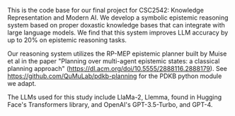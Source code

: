 This is the code base for our final project for CSC2542: Knowledge Representation and Modern AI. We develop a symbolic epistemic reasoning system based on proper doxastic knowledge bases that can integrate with large language models. We find that this system improves LLM accuracy by up to 20\% on epistemic reasoning tasks.

Our reasoning system utilizes the RP-MEP epistemic planner built by Muise et al in the paper "Planning over multi-agent epistemic states: a classical planning approach"  (https://dl.acm.org/doi/10.5555/2888116.2888179). See https://github.com/QuMuLab/pdkb-planning for the PDKB python module we adapt. 

The LLMs used for this study include LlaMa-2, Llemma, found in Hugging Face's Transformers library, and OpenAI's GPT-3.5-Turbo, and GPT-4. 
